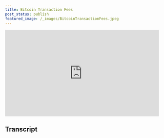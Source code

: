 ```yaml
---
title: Bitcoin Transaction Fees
post_status: publish
featured_image: /_images/BitcoinTransactionFees.jpeg
---
```


<div style="padding:56.25% 0 0 0;position:relative;"><iframe src="https://player.vimeo.com/video/843671848?badge=0&amp;autopause=0&amp;player_id=0&amp;app_id=58479" frameborder="0" allow="autoplay; fullscreen; picture-in-picture" allowfullscreen style="position:absolute;top:0;left:0;width:100%;height:100%;" title="074 Bitcoin Transaction Fees"></iframe></div>

<div style="margin-bottom:30px;"></div>

## Transcript


